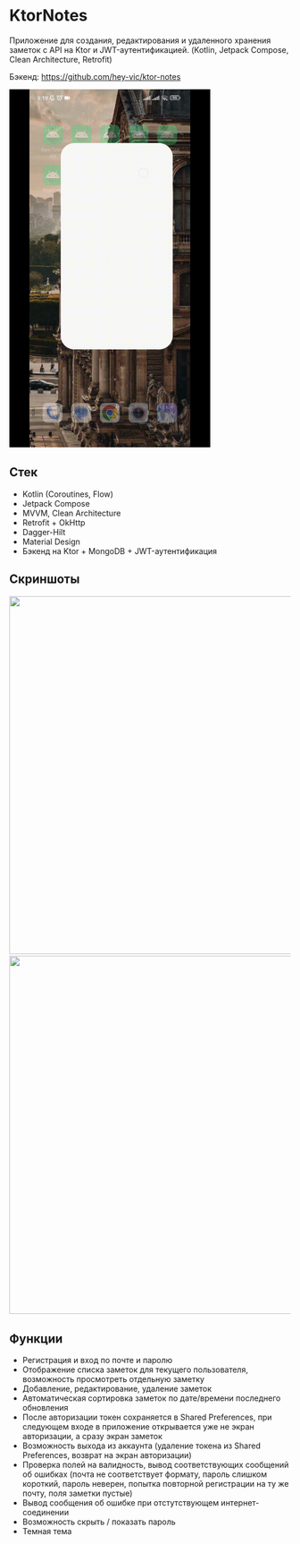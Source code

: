 # KtorNotes
Приложение для создания, редактирования и удаленного хранения заметок с API на Ktor и JWT-аутентификацией. (Kotlin, Jetpack Compose, Clean Architecture, Retrofit)

Бэкенд: https://github.com/hey-vic/ktor-notes

<img src="https://github.com/hey-vic/KtorNotes/blob/media/app-demo.gif" width="360" height="640"/>

## Стек
- Kotlin (Coroutines, Flow)
- Jetpack Compose
- MVVM, Clean Architecture
- Retrofit + OkHttp
- Dagger-Hilt
- Material Design
- Бэкенд на Ktor + MongoDB + JWT-аутентификация

## Скриншоты
<img src="https://github.com/hey-vic/KtorNotes/assets/58303400/6514c5db-e1e4-400a-bdc0-f0b79a72a24b" width="877" height="640"/>
<img src="https://github.com/hey-vic/KtorNotes/assets/58303400/59a31b44-07ff-4466-8891-346cfbd39bf4" width="877" height="640"/>

## Функции
- Регистрация и вход по почте и паролю
- Отображение списка заметок для текущего пользователя, возможность просмотреть отдельную заметку
- Добавление, редактирование, удаление заметок
- Автоматическая сортировка заметок по дате/времени последнего обновления
- После авторизации токен сохраняется в Shared Preferences, при следующем входе в приложение открывается уже не экран авторизации, а сразу экран заметок
- Возможность выхода из аккаунта (удаление токена из Shared Preferences, возврат на экран авторизации)
- Проверка полей на валидность, вывод соответствующих сообщений об ошибках (почта не соответствует формату, пароль слишком короткий, пароль неверен, попытка повторной регистрации
на ту же почту, поля заметки пустые)
- Вывод сообщения об ошибке при отстутствующем интернет-соединении
- Возможность скрыть / показать пароль
- Темная тема
